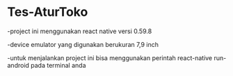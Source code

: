 # Tes-AturToko

-project ini menggunakan react native versi 0.59.8

-device emulator yang digunakan berukuran 7,9 inch 

-untuk menjalankan project ini bisa menggunakan perintah react-native run-android pada terminal anda
